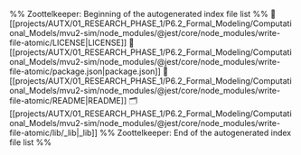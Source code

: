 %% Zoottelkeeper: Beginning of the autogenerated index file list  %%
📄 [[projects/AUTX/01_RESEARCH_PHASE_1/P6.2_Formal_Modeling/Computational_Models/mvu2-sim/node_modules/@jest/core/node_modules/write-file-atomic/LICENSE|LICENSE]]
📄 [[projects/AUTX/01_RESEARCH_PHASE_1/P6.2_Formal_Modeling/Computational_Models/mvu2-sim/node_modules/@jest/core/node_modules/write-file-atomic/package.json|package.json]]
📄 [[projects/AUTX/01_RESEARCH_PHASE_1/P6.2_Formal_Modeling/Computational_Models/mvu2-sim/node_modules/@jest/core/node_modules/write-file-atomic/README|README]]
🗂️ [[projects/AUTX/01_RESEARCH_PHASE_1/P6.2_Formal_Modeling/Computational_Models/mvu2-sim/node_modules/@jest/core/node_modules/write-file-atomic/lib/_lib|_lib]]
%% Zoottelkeeper: End of the autogenerated index file list  %%
